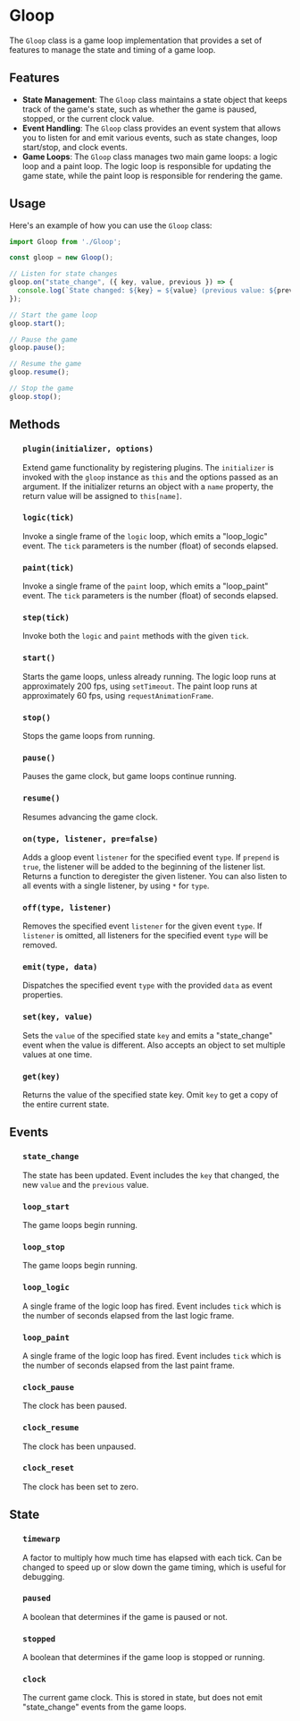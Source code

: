 # Gloop

The `Gloop` class is a game loop implementation that provides a set of features 
to manage the state and timing of a game loop.

## Features

- **State Management**: The `Gloop` class maintains a state object that keeps track of the game's state, such as whether the game is paused, stopped, or the current clock value.
- **Event Handling**: The `Gloop` class provides an event system that allows you to listen for and emit various events, such as state changes, loop start/stop, and clock events.
- **Game Loops**: The `Gloop` class manages two main game loops: a logic loop and a paint loop. The logic loop is responsible for updating the game state, while the paint loop is responsible for rendering the game.


## Usage

Here's an example of how you can use the `Gloop` class:

```javascript
import Gloop from './Gloop';

const gloop = new Gloop();

// Listen for state changes
gloop.on("state_change", ({ key, value, previous }) => {
  console.log(`State changed: ${key} = ${value} (previous value: ${previous})`);
});

// Start the game loop
gloop.start();

// Pause the game
gloop.pause();

// Resume the game
gloop.resume();

// Stop the game
gloop.stop();
```

## Methods

<ul>

### `plugin(initializer, options)`

Extend game functionality by registering plugins. The `initializer` is invoked 
with the `gloop` instance as `this` and the options passed as an argument. If 
the initializer returns an object with a `name` property, the return value will 
be assigned to `this[name]`.

### `logic(tick)`

Invoke a single frame of the `logic` loop, which emits a "loop_logic" event. The 
`tick` parameters is the number (float) of seconds elapsed.

### `paint(tick)`

Invoke a single frame of the `paint` loop, which emits a "loop_paint" event. The 
`tick` parameters is the number (float) of seconds elapsed.

### `step(tick)`

Invoke both the `logic` and `paint` methods with the given `tick`.

### `start()`

Starts the game loops, unless already running. The logic loop runs at 
approximately 200 fps, using `setTimeout`. The paint loop runs at approximately 
60 fps, using `requestAnimationFrame`.

### `stop()`

Stops the game loops from running.

### `pause()`

Pauses the game clock, but game loops continue running.

### `resume()`

Resumes advancing the game clock.

### `on(type, listener, pre=false)`

Adds a gloop event `listener` for the specified event `type`. If `prepend` is 
`true`, the listener will be added to the beginning of the listener list. 
Returns a function to deregister the given listener. You can also listen to all
events with a single listener, by using `*` for `type`.

### `off(type, listener)`

Removes the specified event `listener` for the given event `type`. If `listener` 
is omitted, all listeners for the specified event `type` will be removed.

### `emit(type, data)`

Dispatches the specified event `type` with the provided `data` as event 
properties.

### `set(key, value)`

Sets the `value` of the specified state `key` and emits a "state_change" event 
when the value is different. Also accepts an object to set multiple values at 
one time.

### `get(key)`

Returns the value of the specified state key. Omit `key` to get a copy of the 
entire current state.

</ul>

## Events

<ul>

### `state_change`

The state has been updated. Event includes the `key` that changed, the new 
`value` and the `previous` value.

### `loop_start`

The game loops begin running.

### `loop_stop`

The game loops begin running.

### `loop_logic`

A single frame of the logic loop has fired. Event includes `tick` which is the 
number of seconds elapsed from the last logic frame.

### `loop_paint`

A single frame of the logic loop has fired. Event includes `tick` which is the 
number of seconds elapsed from the last paint frame.

### `clock_pause`

The clock has been paused.

### `clock_resume`

The clock has been unpaused.

### `clock_reset`

The clock has been set to zero.

</ul>

## State

<ul>

### `timewarp`

A factor to multiply how much time has elapsed with each tick. Can be changed to 
speed up or slow down the game timing, which is useful for debugging.

### `paused`

A boolean that determines if the game is paused or not.

### `stopped`

A boolean that determines if the game loop is stopped or running.

### `clock`

The current game clock. This is stored in state, but does not emit 
"state_change" events from the game loops.

</ul>
